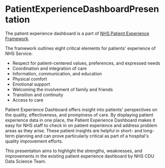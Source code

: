 # PatientExperienceDashboardPresentation

The patient experience dashboard is a part of [NHS Patient Experience Framework](https://assets.publishing.service.gov.uk/government/uploads/system/uploads/attachment_data/file/215159/dh_132788.pdf).

The framework outlines eight critical elements for patients' experience of NHS Service:

* Respect for patient-centered values, preferences, and expressed needs
* Coordination and integration of care
* Information, communication, and education
* Physical comfort
* Emotional support
* Welcoming the involvement of family and friends
* Transition and continuity
* Access to care

Patient Experience Dashboard offers insight into patients' perspectives on the quality, effectiveness, and promptness of care. By displaying patient experience data in one place, the Patient Experience Dashboard makes it easy for NHS staff to check in on patient experience and address problem areas as they arise. These patient insights are helpful in short- and long-term planning and can prove particularly critical as part of a hospital's quality improvement efforts.

This presentation aims to highlight the strengths, weaknesses, and improvements in the existing patient experience dashboard by NHS CDU Data Science Team.
